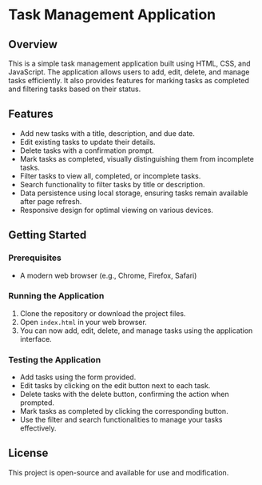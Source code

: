 # Task Management Application

## Overview
This is a simple task management application built using HTML, CSS, and JavaScript. The application allows users to add, edit, delete, and manage tasks efficiently. It also provides features for marking tasks as completed and filtering tasks based on their status.

## Features
- Add new tasks with a title, description, and due date.
- Edit existing tasks to update their details.
- Delete tasks with a confirmation prompt.
- Mark tasks as completed, visually distinguishing them from incomplete tasks.
- Filter tasks to view all, completed, or incomplete tasks.
- Search functionality to filter tasks by title or description.
- Data persistence using local storage, ensuring tasks remain available after page refresh.
- Responsive design for optimal viewing on various devices.

## Getting Started

### Prerequisites
- A modern web browser (e.g., Chrome, Firefox, Safari)

### Running the Application
1. Clone the repository or download the project files.
2. Open `index.html` in your web browser.
3. You can now add, edit, delete, and manage tasks using the application interface.

### Testing the Application
- Add tasks using the form provided.
- Edit tasks by clicking on the edit button next to each task.
- Delete tasks with the delete button, confirming the action when prompted.
- Mark tasks as completed by clicking the corresponding button.
- Use the filter and search functionalities to manage your tasks effectively.

## License
This project is open-source and available for use and modification.
